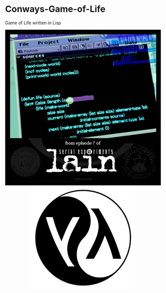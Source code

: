 # Conways-Game-of-Life
Game of Life written in Lisp

<p align="center">
    <img alt="anime source" src="/DragonsView.png">
    <!-- ![anime source](/DragonsView.png) -->
    <br>
    <img alt="common lisp" src="/Lisp_logo.svg" width="333" height="333">
</p>

<!--
![anime source](/DragonsView.png)

coded in lithp

![common lisp](/Lisp_logo.svg)
-->
